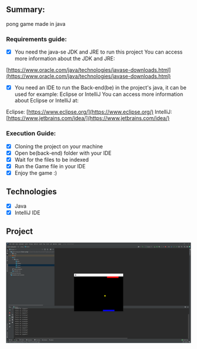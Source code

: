 ## Summary:

pong game made in java

### Requirements guide:

- [x] You need the java-se JDK and JRE to run this project
You can access more information about the JDK and JRE:

[https://www.oracle.com/java/technologies/javase-downloads.html](https://www.oracle.com/java/technologies/javase-downloads.html)

- [x] You need an IDE to run the Back-end(be) in the project's java, it can be used for example: Eclipse or IntelliJ
You can access more information about Eclipse or IntelliJ at:

Eclipse: [https://www.eclipse.org/](https://www.eclipse.org/)
IntelliJ: [https://www.jetbrains.com/idea/](https://www.jetbrains.com/idea/) 

### Execution Guide:

- [x] Cloning the project on your machine
- [x] Open be(back-end) folder with your IDE
- [x] Wait for the files to be indexed
- [x] Run the Game file in your IDE
- [x] Enjoy the game :)

## Technologies

- [x] Java
- [x] IntelliJ IDE

## Project
<p>
  <img src="https://github.com/Jhoncosta08/Game-Pong/blob/master/projeto.png" style="width: auto; max-height: 300px">
</p>
